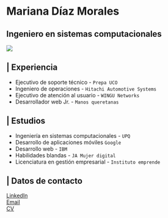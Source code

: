 # Mariana Díaz Morales
## Ingeniero en sistemas computacionales
![](https://images.pexels.com/photos/39284/macbook-apple-imac-computer-39284.jpeg?auto=compress&cs=tinysrgb&w=1260&h=750&dpr=1)

## | Experiencia
- Ejecutivo de soporte técnico - `Prepa UCO`
- Ingeniero de operaciones - `Hitachi Automotive Systems`
- Ejecutivo de atención al usuario - `WINGU Networks`
- Desarrollador web Jr. - `Manos queretanas`

## | Estudios
- Ingeniería en sistemas computacionales - `UPQ`
- Desarrollo de aplicaciones móviles `Google`
- Desarrollo web - `IBM`
- Habilidades blandas - `JA Mujer digital`
- Licenciatura en gestión empresarial - `Instituto emprende`

## | Datos de contacto
[LinkedIn](www.linkedin.com/in/marianadíazmorales) <br>
[Email](mailto:mariana_dm95@live.com) <br>
[CV](https://www.canva.com/design/DAEEJV4hUkI/_ejDwh3W2aRIDF0rNWpdTA/edit?utm_content=DAEEJV4hUkI&utm_campaign=designshare&utm_medium=link2&utm_source=sharebutton) <br>
